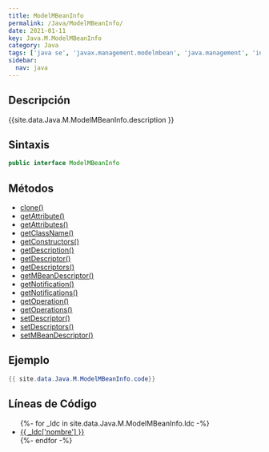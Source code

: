```yaml
---
title: ModelMBeanInfo
permalink: /Java/ModelMBeanInfo/
date: 2021-01-11
key: Java.M.ModelMBeanInfo
category: Java
tags: ['java se', 'javax.management.modelmbean', 'java.management', 'interface java', 'Java 1.5']
sidebar: 
  nav: java
---
```


## Descripción
{{site.data.Java.M.ModelMBeanInfo.description }}

## Sintaxis
~~~java
public interface ModelMBeanInfo
~~~

## Métodos
* [clone()](/Java/ModelMBeanInfo/clone)
* [getAttribute()](/Java/ModelMBeanInfo/getAttribute)
* [getAttributes()](/Java/ModelMBeanInfo/getAttributes)
* [getClassName()](/Java/ModelMBeanInfo/getClassName)
* [getConstructors()](/Java/ModelMBeanInfo/getConstructors)
* [getDescription()](/Java/ModelMBeanInfo/getDescription)
* [getDescriptor()](/Java/ModelMBeanInfo/getDescriptor)
* [getDescriptors()](/Java/ModelMBeanInfo/getDescriptors)
* [getMBeanDescriptor()](/Java/ModelMBeanInfo/getMBeanDescriptor)
* [getNotification()](/Java/ModelMBeanInfo/getNotification)
* [getNotifications()](/Java/ModelMBeanInfo/getNotifications)
* [getOperation()](/Java/ModelMBeanInfo/getOperation)
* [getOperations()](/Java/ModelMBeanInfo/getOperations)
* [setDescriptor()](/Java/ModelMBeanInfo/setDescriptor)
* [setDescriptors()](/Java/ModelMBeanInfo/setDescriptors)
* [setMBeanDescriptor()](/Java/ModelMBeanInfo/setMBeanDescriptor)

## Ejemplo
~~~java
{{ site.data.Java.M.ModelMBeanInfo.code}}
~~~

## Líneas de Código
<ul>
{%- for _ldc in site.data.Java.M.ModelMBeanInfo.ldc -%}
   <li>
       <a href="{{_ldc['url'] }}">{{ _ldc['nombre'] }}</a>
   </li>
{%- endfor -%}
</ul>
